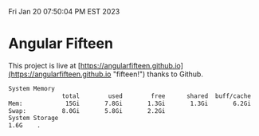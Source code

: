 Fri Jan 20 07:50:04 PM EST 2023

# Angular Fifteen


This project is live at [https://angularfifteen.github.io](https://angularfifteen.github.io "fifteen!") thanks to Github.

```bash
System Memory
               total        used        free      shared  buff/cache   available
Mem:            15Gi       7.8Gi       1.3Gi       1.3Gi       6.2Gi       5.8Gi
Swap:          8.0Gi       5.8Gi       2.2Gi
System Storage
1.6G	.
```
